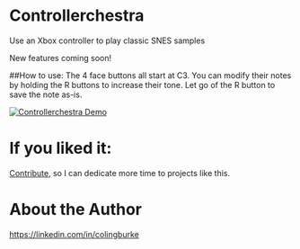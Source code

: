 # Controllerchestra
Use an Xbox controller to play classic SNES samples

New features coming soon!

##How to use: 
The 4 face buttons all start at C3. You can modify their notes by holding the R buttons to increase their tone. Let go of the R button to save the note as-is. 

[![Controllerchestra Demo](http://img.youtube.com/vi/093zJsSzQ4I/0.jpg)](http://www.youtube.com/watch?v=093zJsSzQ4I "Controllerchestra Demo")

# If you liked it:

[Contribute](https://colinburke.com/contribute), so I can dedicate more time to projects like this.

# About the Author

https://linkedin.com/in/colingburke
